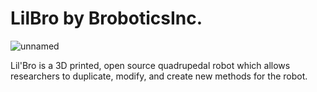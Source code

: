 # LilBro by BroboticsInc. 

![unnamed](https://user-images.githubusercontent.com/31290912/50610621-457b3b80-0e99-11e9-8657-c68ecaf14f45.jpg)



Lil'Bro is a 3D printed, open source quadrupedal robot which allows researchers to duplicate, modify, and create new methods for the robot. 
